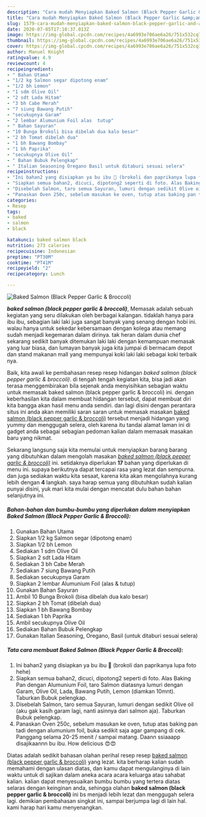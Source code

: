 ```yaml
---
description: "Cara mudah Menyiapkan Baked Salmon (Black Pepper Garlic &amp;amp; Broccoli) yang nikmat"
title: "Cara mudah Menyiapkan Baked Salmon (Black Pepper Garlic &amp;amp; Broccoli) yang nikmat"
slug: 1579-cara-mudah-menyiapkan-baked-salmon-black-pepper-garlic-and-amp-broccoli-yang-nikmat
date: 2020-07-05T17:10:37.013Z
image: https://img-global.cpcdn.com/recipes/4a6993e706ae6a26/751x532cq70/baked-salmon-black-pepper-garlic-broccoli-foto-resep-utama.jpg
thumbnail: https://img-global.cpcdn.com/recipes/4a6993e706ae6a26/751x532cq70/baked-salmon-black-pepper-garlic-broccoli-foto-resep-utama.jpg
cover: https://img-global.cpcdn.com/recipes/4a6993e706ae6a26/751x532cq70/baked-salmon-black-pepper-garlic-broccoli-foto-resep-utama.jpg
author: Manuel Knight
ratingvalue: 4.9
reviewcount: 4
recipeingredient:
- " Bahan Utama"
- "1/2 kg Salmon segar dipotong enam"
- "1/2 bh Lemon"
- "1 sdm Olive Oil"
- "2 sdt Lada Hitam"
- "3 bh Cabe Merah"
- "7 siung Bawang Putih"
- "secukupnya Garam"
- "2 lembar Alumunium Foil alas  tutup"
- " Bahan Sayuran"
- "10 Bunga Brokoli bisa dibelah dua kalo besar"
- "2 bh Tomat dibelah dua"
- "1 bh Bawang Bombay"
- "1 bh Paprika"
- "secukupnya Olive Oil"
- " Bahan Bubuk Pelengkap"
- " Italian Seasoning Oregano Basil untuk ditaburi sesuai selera"
recipeinstructions:
- "Ini bahan2 yang disiapkan ya bu ibu 🙏 (brokoli dan paprikanya lupa foto hehe)"
- "Siapkan semua bahan2, dicuci, dipotong2 seperti di foto. Alas Baking Pan dengan Alumunium Foil, taro Salmon diatasnya lumuri dengan Garam, Olive Oil, Lada, Bawang Putih, Lemon (diamkan 10mnt). Taburkan Bubuk pelengkap."
- "Disebelah Salmon, taro semua Sayuran, lumuri dengan sedikit Olive oil (aku gak kasih garam lagi, nanti asinnya dari salmon aja). Taburkan Bubuk pelengkap."
- "Panaskan Oven 250c, sebelum masukan ke oven, tutup atas baking pan tadi dengan alumunium foil, buka sedikit saja agar gampang di cek. Panggang selama 20-25 menit / sampai matang. Daann ssiaaapp disajikaannn bu ibu. How delicious 😍😍"
categories:
- Resep
tags:
- baked
- salmon
- black

katakunci: baked salmon black 
nutrition: 273 calories
recipecuisine: Indonesian
preptime: "PT30M"
cooktime: "PT41M"
recipeyield: "2"
recipecategory: Lunch

---
```



![Baked Salmon (Black Pepper Garlic &amp; Broccoli)](https://img-global.cpcdn.com/recipes/4a6993e706ae6a26/751x532cq70/baked-salmon-black-pepper-garlic-broccoli-foto-resep-utama.jpg)

<b><i>baked salmon (black pepper garlic &amp; broccoli)</i></b>, Memasak adalah sebuah kegiatan yang seru dilakukan oleh berbagai kalangan. tidaklah hanya para ibu ibu, sebagian laki laki juga sangat banyak yang senang dengan hobi ini. walau hanya untuk sekedar kebersamaan dengan kolega atau memang sudah menjadi kegemaran dalam dirinya. tak heran dalam dunia chef sekarang sedikit banyak ditemukan laki laki dengan kemampuan memasak yang luar biasa, dan lumayan banyak juga kita jumpai di bermacam depot dan stand makanan mall yang mempunyai koki laki laki sebagai koki terbaik nya.

Baik, kita awali ke pembahasan resep resep hidangan <i>baked salmon (black pepper garlic &amp; broccoli)</i>. di tengah tengah kegiatan kita, bisa jadi akan terasa menggembirakan bila sejenak anda menyisihkan sebagian waktu untuk memasak baked salmon (black pepper garlic &amp; broccoli) ini. dengan keberhasilan kita dalam membuat hidangan tersebut, dapat membuat diri kita bangga akan hasil menu anda sendiri. dan lagi disini dengan perantara situs ini anda akan memiliki saran saran untuk memasak masakan <u>baked salmon (black pepper garlic &amp; broccoli)</u> tersebut menjadi hidangan yang yummy dan menggugah selera, oleh karena itu tandai alamat laman ini di gadget anda sebagai sebagian pedoman kalian dalam memasak masakan baru yang nikmat.




Sekarang langsung saja kita memulai untuk menyiapkan barang barang yang dibutuhkan dalam mengolah masakan <u><i>baked salmon (black pepper garlic &amp; broccoli)</i></u> ini. setidaknya diperlukan <b>17</b> bahan yang diperlukan di menu ini. supaya berikutnya dapat tercapai rasa yang lezat dan sempurna. dan juga sediakan waktu kita sesaat, karena kita akan mengolahnya kurang lebih dengan <b>4</b> langkah. saya harap semua yang dibutuhkan sudah kalian punyai disini, yuk mari kita mulai dengan mencatat dulu bahan bahan selanjutnya ini.

<!--inarticleads1-->

##### Bahan-bahan dan bumbu-bumbu yang diperlukan dalam menyiapkan Baked Salmon (Black Pepper Garlic &amp; Broccoli):

1. Gunakan  Bahan Utama
1. Siapkan 1/2 kg Salmon segar (dipotong enam)
1. Siapkan 1/2 bh Lemon
1. Sediakan 1 sdm Olive Oil
1. Siapkan 2 sdt Lada Hitam
1. Sediakan 3 bh Cabe Merah
1. Sediakan 7 siung Bawang Putih
1. Sediakan secukupnya Garam
1. Siapkan 2 lembar Alumunium Foil (alas &amp; tutup)
1. Gunakan  Bahan Sayuran
1. Ambil 10 Bunga Brokoli (bisa dibelah dua kalo besar)
1. Siapkan 2 bh Tomat (dibelah dua)
1. Siapkan 1 bh Bawang Bombay
1. Sediakan 1 bh Paprika
1. Ambil secukupnya Olive Oil
1. Sediakan  Bahan Bubuk Pelengkap
1. Gunakan  Italian Seasoning, Oregano, Basil (untuk ditaburi sesuai selera)




<!--inarticleads2-->

##### Tata cara membuat Baked Salmon (Black Pepper Garlic &amp; Broccoli):

1. Ini bahan2 yang disiapkan ya bu ibu 🙏 (brokoli dan paprikanya lupa foto hehe)
1. Siapkan semua bahan2, dicuci, dipotong2 seperti di foto. Alas Baking Pan dengan Alumunium Foil, taro Salmon diatasnya lumuri dengan Garam, Olive Oil, Lada, Bawang Putih, Lemon (diamkan 10mnt). Taburkan Bubuk pelengkap.
1. Disebelah Salmon, taro semua Sayuran, lumuri dengan sedikit Olive oil (aku gak kasih garam lagi, nanti asinnya dari salmon aja). Taburkan Bubuk pelengkap.
1. Panaskan Oven 250c, sebelum masukan ke oven, tutup atas baking pan tadi dengan alumunium foil, buka sedikit saja agar gampang di cek. Panggang selama 20-25 menit / sampai matang. Daann ssiaaapp disajikaannn bu ibu. How delicious 😍😍




Diatas adalah sedikit bahasan olahan perihal resep resep <u>baked salmon (black pepper garlic &amp; broccoli)</u> yang lezat. kita berharap kalian sudah memahami dengan ulasan diatas, dan kamu dapat mengulanginya di lain waktu untuk di sajikan dalam aneka acara acara keluarga atau sahabat kalian. kalian dapat menyesuaikan bumbu bumbu yang tertera diatas selaras dengan keinginan anda, sehingga olahan <b>baked salmon (black pepper garlic &amp; broccoli)</b> ini bs menjadi lebih lezat dan menggugah selera lagi. demikian pembahasan singkat ini, sampai berjumpa lagi di lain hal. kami harap hari kamu menyenangkan.
